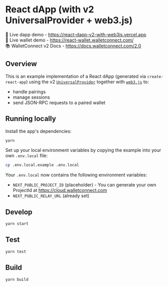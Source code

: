 # React dApp (with v2 UniversalProvider + web3.js)

🔗 Live dapp demo - https://react-dapp-v2-with-web3js.vercel.app <br />
🔗 Live wallet demo - https://react-wallet.walletconnect.com/ <br />
📚 WalletConnect v2 Docs - https://docs.walletconnect.com/2.0

## Overview

This is an example implementation of a React dApp (generated via `create-react-app`) using the v2 [`UniversalProvider`](https://github.com/WalletConnect/walletconnect-monorepo/tree/v2.0/providers/universal-provider) together with [`web3.js`](https://web3js.readthedocs.io/) to:

- handle pairings
- manage sessions
- send JSON-RPC requests to a paired wallet

## Running locally

Install the app's dependencies:

```bash
yarn
```

Set up your local environment variables by copying the example into your own `.env.local` file:

```bash
cp .env.local.example .env.local
```

Your `.env.local` now contains the following environment variables:

- `NEXT_PUBLIC_PROJECT_ID` (placeholder) - You can generate your own ProjectId at https://cloud.walletconnect.com
- `NEXT_PUBLIC_RELAY_URL` (already set)

## Develop

```bash
yarn start
```

## Test

```bash
yarn test
```

## Build

```bash
yarn build
```
